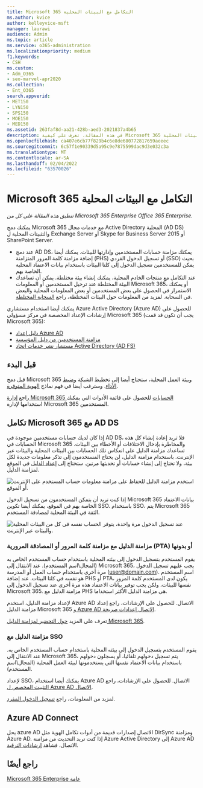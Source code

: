```yaml
---
title: Microsoft 365 التكامل مع البيئات المحلية
ms.author: kvice
author: kelleyvice-msft
manager: laurawi
audience: Admin
ms.topic: article
ms.service: o365-administration
ms.localizationpriority: medium
f1.keywords:
- CSH
ms.custom:
- Adm_O365
- seo-marvel-apr2020
ms.collection:
- Ent_O365
search.appverid:
- MET150
- LYN150
- SPS150
- MOE150
- MED150
ms.assetid: 263faf8d-aa21-428b-aed3-2021837a4b65
description: في هذه المقالة، تعرف على كيفية Microsoft 365 مع خدمات الدليل الموجودة والبيئات المحلية.
ms.openlocfilehash: ca407e6cb77f829b4c6e8de680772817659aeeec
ms.sourcegitcommit: 6c57f1e90339d5a95c9e7875599dac9d3e032c3a
ms.translationtype: MT
ms.contentlocale: ar-SA
ms.lasthandoff: 02/04/2022
ms.locfileid: "63570026"
---
```

# <a name="microsoft-365-integration-with-on-premises-environments"></a>Microsoft 365 التكامل مع البيئات المحلية

*تنطبق هذه المقالة على كل من Microsoft 365 Enterprise Office 365 Enterprise.*

يمكنك دمج Microsoft 365 مع خدمات مجال Active Directory المحلية (AD DS) والتثبيتات المحلية ل Exchange Server أو Skype for Business Server 2015 أو SharePoint Server.
  
 - عند دمج AD DS، يمكنك مزامنة حسابات المستخدمين وإدارتها للبيئات. يمكنك أيضا إضافة مزامنة كلمة المرور المتزامنة (PHS) أو تسجيل الدخول الفردي (SSO) بحيث يمكن للمستخدمين تسجيل الدخول إلى كلتا البيئات باستخدام بيانات الاعتماد المحلية الخاصة بهم.
 - عند التكامل مع منتجات الخادم المحلية، يمكنك إنشاء بيئة مختلطة. يمكن أن تساعدك البيئة المختلطة عند ترحيل المستخدمين أو المعلومات Microsoft 365، أو يمكنك الاستمرار في الحصول على بعض المستخدمين أو بعض المعلومات المحلية والبعض في السحابة. لمزيد من المعلومات حول البيئات المختلطة، راجع [السحابة المختلطة](../solutions/cloud-architecture-models.md#hybrid).

يمكنك أيضا استخدام مستشاري Azure Active Directory (Azure AD) للحصول على إرشادات الإعداد المخصصة في مركز مسؤولي Microsoft 365 (يجب أن تكون قد قمت Microsoft 365):

- [دليل إعداد Azure AD](https://aka.ms/aadpguidance)
- [مزامنة المستخدمين من دليل المؤسسة](https://aka.ms/aadconnectpwsync)
- [مستشار نشر خدمات اتحاد Active Directory (AD FS)](https://aka.ms/adfsguidance)
   
## <a name="before-you-begin"></a>قبل البدء

قبل دمج Microsoft 365 وبيئة العمل المحلية، ستحتاج أيضا إلى تخطيط الشبكة [وضبط الأداء](network-planning-and-performance.md). وسترغب أيضا في فهم نماذج [الهوية المتوفرة](deploy-identity-solution-identity-model.md). 

راجع [إدارة Microsoft 365 الحسابات](manage-microsoft-365-accounts.md) للحصول على قائمة الأدوات التي يمكنك استخدامها لإدارة Microsoft 365 المستخدمين. 
  
## <a name="integrate-microsoft-365-with-ad-ds"></a>تكامل Microsoft 365 مع AD DS

إذا كان لديك حسابات مستخدمين موجودة في AD DS، فلا تريد إعادة إنشاء كل هذه الحسابات في Microsoft 365 والمخاطرة بإدخال الاختلافات أو الأخطاء بين البيئات. تساعدك مزامنة الدليل على انعكاس تلك الحسابات بين البيئات المحلية والبيئات عبر الإنترنت. باستخدام مزامنة الدليل، لن يحتاج المستخدمون إلى تذكر معلومات جديدة لكل بيئة، ولا تحتاج إلى إنشاء حسابات أو تحديثها مرتين. ستحتاج إلى [إعداد الدليل](prepare-for-directory-synchronization.md) في الموقع لمزامنة الدليل.
  
![استخدم مزامنة الدليل للحفاظ على مزامنة معلومات حساب المستخدم على الإنترنت أو الموقع.](../media/microsoft-365-integration/directory-synchronization.png)
  
إذا كنت تريد أن يتمكن المستخدمون من تسجيل الدخول Microsoft 365 بيانات الاعتماد الخاصة بهم في الموقع، يمكنك أيضا تكوين SSO. باستخدام SSO، يتم Microsoft 365 الثقة في البيئة المحلية لمصادقة المستخدم.
  
![عند تسجيل الدخول مرة واحدة، يتوفر الحساب نفسه في كل من البيئات المحلية والبيئات عبر الإنترنت.](../media/microsoft-365-integration/single-sign-on.png)

### <a name="directory-synchronization-with-or-without-password-hash-synchronization-or-pass-through-authentication-pta"></a>مزامنة الدليل مع مزامنة كلمة المرور أو المصادقة المرورية (PTA) أو بدونها

يقوم المستخدم بتسجيل الدخول إلى بيئته المحلية باستخدام حساب المستخدم الخاص به (المجال\اسم المستخدم). عند الانتقال إلى Microsoft 365، يجب عليهم تسجيل الدخول مرة أخرى باستخدام حساب العمل أو المدرسة (user@domain.com). اسم المستخدم هو نفسه في كلتا البيئات. عند إضافة PHS أو PTA، يكون لدى المستخدم كلمة المرور نفسها للبيئات، ولكن يجب توفير بيانات الاعتماد هذه مرة أخرى عند تسجيل الدخول إلى Microsoft 365. مزامنة الدليل مع PHS هي مزامنة الدليل الأكثر استخداما.

لإعداد مزامنة الدليل، استخدم Azure AD الاتصال. للحصول على الإرشادات، [](set-up-directory-synchronization.md) راجع إعداد مزامنة الدليل Microsoft 365 [و Azure AD الاتصال إعدادات صريحة](/azure/active-directory/hybrid/how-to-connect-install-express).

تعرف على المزيد [حول التحضير لمزامنة الدليل Microsoft 365](prepare-for-directory-synchronization.md).

### <a name="directory-synchronization-with-sso"></a>مزامنة الدليل مع SSO

يقوم المستخدم بتسجيل الدخول إلى بيئته المحلية باستخدام حساب المستخدم الخاص به. عند الانتقال إلى Microsoft 365، يتم تسجيل دخولهم تلقائيا، أو يسجلون دخولهم باستخدام بيانات الاعتماد نفسها التي يستخدمونها لبيئة العمل المحلية (المجال\اسم المستخدم).

لإعداد SSO، يمكنك أيضا استخدام Azure AD الاتصال. للحصول على الإرشادات، راجع [التثبيت المخصص ل Azure AD الاتصال](/azure/active-directory/hybrid/how-to-connect-install-custom).

لمزيد من المعلومات، راجع [تسجيل الدخول المفرد](/azure/active-directory/manage-apps/what-is-single-sign-on).

## <a name="azure-ad-connect"></a>Azure AD Connect

يحل azure AD الاتصال إصدارات قديمة من أدوات تكامل الهوية مثل DirSync ومزامنة Azure AD. إذا كنت تريد التحديث من مزامنة Azure Active Directory إلى Azure AD الاتصال، فشاهد [إرشادات الترقية](/azure/active-directory/hybrid/how-to-dirsync-upgrade-get-started). 

## <a name="see-also"></a>راجع أيضًا

[Microsoft 365 Enterprise عامة](microsoft-365-overview.md)